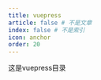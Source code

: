```yaml
---
title: vuepress
article: false # 不是文章
index: false # 不是索引
icon: anchor
order: 20
---
```


这是vuepress目录

<!-- 用于限制高度 -->
<div class="catalog-display-container">
  <Catalog base='/posts/frontend/vuepress' />
</div>